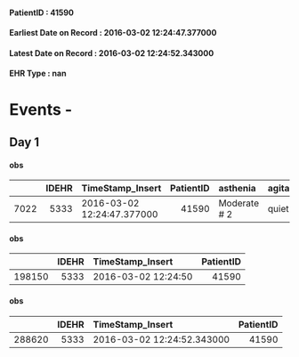 
#### PatientID : 41590
#### Earliest Date on Record : 2016-03-02 12:24:47.377000
#### Latest Date on Record : 2016-03-02 12:24:52.343000
#### EHR Type : nan

# Events - 

## Day 1

#### obs
|      |   IDEHR | TimeStamp_Insert           |   PatientID | asthenia     | agitation_behavior_freq   | cognitive_state   |
|-----:|--------:|:---------------------------|------------:|:-------------|:--------------------------|:------------------|
| 7022 |    5333 | 2016-03-02 12:24:47.377000 |       41590 | Moderate # 2 | quiet # 0                 | Polished # 2      |

#### obs
|        |   IDEHR | TimeStamp_Insert    |   PatientID |
|-------:|--------:|:--------------------|------------:|
| 198150 |    5333 | 2016-03-02 12:24:50 |       41590 |

#### obs
|        |   IDEHR | TimeStamp_Insert           |   PatientID |
|-------:|--------:|:---------------------------|------------:|
| 288620 |    5333 | 2016-03-02 12:24:52.343000 |       41590 |


